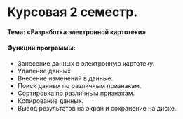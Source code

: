 # Курсовая 2 семестр.  
#### Тема: «Разработка электронной картотеки»

#### Функции программы:

* Занесение данных в электронную картотеку.
* Удаление данных.
* Внесение изменений в данные.
* Поиск данных по различным признакам.
* Сортировка по различным признакам.
* Копирование данных.
* Вывод результатов на экран и сохранение на диске.
